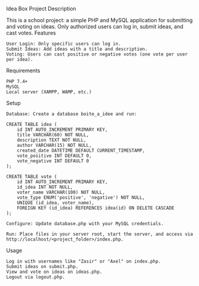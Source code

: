 Idea Box Project
Description

This is a school project: a simple PHP and MySQL application for submitting and voting on ideas. Only authorized users can log in, submit ideas, and cast votes.
Features

    User Login: Only specific users can log in.
    Submit Ideas: Add ideas with a title and description.
    Voting: Users can cast positive or negative votes (one vote per user per idea).

Requirements

    PHP 7.4+
    MySQL
    Local server (XAMPP, WAMP, etc.)

Setup

    Database: Create a database boite_a_idee and run:

    CREATE TABLE idea (
        id INT AUTO_INCREMENT PRIMARY KEY,
        title VARCHAR(60) NOT NULL,
        description TEXT NOT NULL,
        author VARCHAR(15) NOT NULL,
        created_date DATETIME DEFAULT CURRENT_TIMESTAMP,
        vote_positive INT DEFAULT 0,
        vote_negative INT DEFAULT 0
    );

    CREATE TABLE vote (
        id INT AUTO_INCREMENT PRIMARY KEY,
        id_idea INT NOT NULL,
        voter_name VARCHAR(100) NOT NULL,
        vote_type ENUM('positive', 'negative') NOT NULL,
        UNIQUE (id_idea, voter_name),
        FOREIGN KEY (id_idea) REFERENCES idea(id) ON DELETE CASCADE
    );

    Configure: Update database.php with your MySQL credentials.

    Run: Place files in your server root, start the server, and access via http://localhost/<project_folder>/index.php.

Usage

    Log in with usernames like "Zasir" or "Axel" on index.php.
    Submit ideas on submit.php.
    View and vote on ideas on ideas.php.
    Logout via logout.php.
